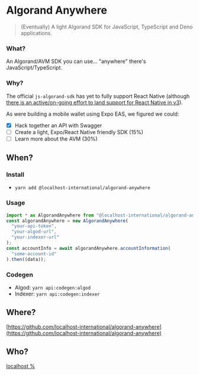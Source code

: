 # Algorand Anywhere

> (Eventually) A light Algorand SDK for JavaScript, TypeScript and Deno applications.

### What?

An Algorand/AVM SDK you can use... "anywhere" there's JavaScript/TypeScript.

### Why?

The official `js-algorand-sdk` has yet to fully support React Native (although [there is an active/on-going effort to land support for React Native in v3](https://github.com/algorand/js-algorand-sdk/issues/779)).

As were building a mobile wallet using Expo EAS, we figured we could:

- [x] Hack together an API with Swagger
- [ ] Create a light, Expo/React Native friendly SDK (15%)
- [ ] Learn more about the AVM (30%)

## When?

### Install

- `yarn add @localhost-international/algorand-anywhere`

### Usage

```typescript
import * as AlgorandAnywhere from "@localhost-international/algorand-anywhere";
const algorandAnywhere = new AlgorandAnywhere(
  "your-api-token",
  "your-algod-url",
  "your-indexer-url"
);
const accountInfo = await algorandAnywhere.accountInformation(
  "some-account-id"
).then((data));
```

### Codegen

- Algod: `yarn api:codegen:algod`
- Indexer: `yarn api:codegen:indexer`

## Where?

[https://github.com/localhost-international/algorand-anywhere](https://github.com/localhost-international/algorand-anywhere)

## Who?

[localhost %](https://localhost.international/)
